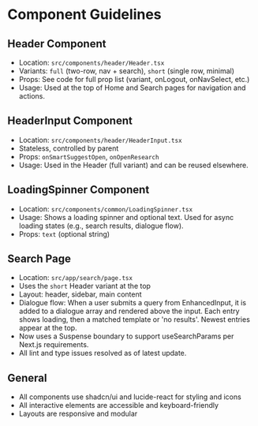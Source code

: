 # Component Guidelines

## Header Component
- Location: `src/components/header/Header.tsx`
- Variants: `full` (two-row, nav + search), `short` (single row, minimal)
- Props: See code for full prop list (variant, onLogout, onNavSelect, etc.)
- Usage: Used at the top of Home and Search pages for navigation and actions.

## HeaderInput Component
- Location: `src/components/header/HeaderInput.tsx`
- Stateless, controlled by parent
- Props: `onSmartSuggestOpen`, `onOpenResearch`
- Usage: Used in the Header (full variant) and can be reused elsewhere.

## LoadingSpinner Component
- Location: `src/components/common/LoadingSpinner.tsx`
- Usage: Shows a loading spinner and optional text. Used for async loading states (e.g., search results, dialogue flow).
- Props: `text` (optional string)

## Search Page
- Location: `src/app/search/page.tsx`
- Uses the `short` Header variant at the top
- Layout: header, sidebar, main content
- Dialogue flow: When a user submits a query from EnhancedInput, it is added to a dialogue array and rendered above the input. Each entry shows loading, then a matched template or 'no results'. Newest entries appear at the top.
- Now uses a Suspense boundary to support useSearchParams per Next.js requirements.
- All lint and type issues resolved as of latest update.

## General
- All components use shadcn/ui and lucide-react for styling and icons
- All interactive elements are accessible and keyboard-friendly
- Layouts are responsive and modular 